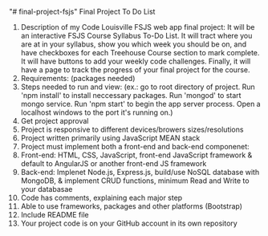 "# final-project-fsjs" 
Final Project To Do List

1. Description of my Code Louisville FSJS web app final project: It will be an interactive FSJS Course Syllabus To-Do List. It will tract where you are at in your syllabus, show you which week you should be on, and have checkboxes for each Treehouse Course section to mark complete. It will have buttons to add your weekly code challenges. Finally, it will have a page to track the progress of your final project for the course.
2. Requirements: (packages needed)
3. Steps needed to run and view: (ex.: go to root directory of project. Run 'npm install' to install neccessary packages. Run 'mongod' to start mongo service. Run 'npm start' to begin the app server process. Open a localhost windows to the port it's running on.)
4. Get project approval
5. Project is responsive to different devices/browers sizes/resolutions
6. Project written primarily using JavaScript MEAN stack
7. Project must implement both a front-end and back-end componenet: 
8. Front-end: HTML, CSS, JavaScript, front-end JavaScript framework & default to AngularJS or another front-end JS framework 
9. Back-end: Implenet Node.js, Express.js, build/use NoSQL database with MongoDB, & implement CRUD functions, minimum Read and Write to your databasae
10. Code has comments, explaining each major step
11. Able to use frameworks, packages and other platforms (Bootstrap)
12. Include README file
13. Your project code is on your GitHub account in its own repository
